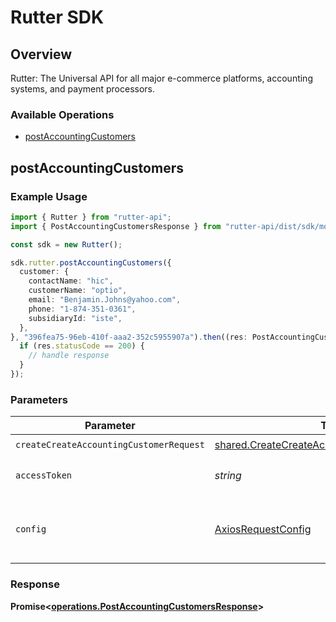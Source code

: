 # Rutter SDK

## Overview

Rutter: The Universal API for all major e-commerce platforms, accounting systems, and payment processors.

### Available Operations

* [postAccountingCustomers](#postaccountingcustomers)

## postAccountingCustomers

### Example Usage

```typescript
import { Rutter } from "rutter-api";
import { PostAccountingCustomersResponse } from "rutter-api/dist/sdk/models/operations";

const sdk = new Rutter();

sdk.rutter.postAccountingCustomers({
  customer: {
    contactName: "hic",
    customerName: "optio",
    email: "Benjamin.Johns@yahoo.com",
    phone: "1-874-351-0361",
    subsidiaryId: "iste",
  },
}, "396fea75-96eb-410f-aaa2-352c5955907a").then((res: PostAccountingCustomersResponse) => {
  if (res.statusCode == 200) {
    // handle response
  }
});
```

### Parameters

| Parameter                                                                                                    | Type                                                                                                         | Required                                                                                                     | Description                                                                                                  |
| ------------------------------------------------------------------------------------------------------------ | ------------------------------------------------------------------------------------------------------------ | ------------------------------------------------------------------------------------------------------------ | ------------------------------------------------------------------------------------------------------------ |
| `createCreateAccountingCustomerRequest`                                                                      | [shared.CreateCreateAccountingCustomerRequest](../../models/shared/createcreateaccountingcustomerrequest.md) | :heavy_check_mark:                                                                                           | N/A                                                                                                          |
| `accessToken`                                                                                                | *string*                                                                                                     | :heavy_check_mark:                                                                                           | The access token of the connection.                                                                          |
| `config`                                                                                                     | [AxiosRequestConfig](https://axios-http.com/docs/req_config)                                                 | :heavy_minus_sign:                                                                                           | Available config options for making requests.                                                                |


### Response

**Promise<[operations.PostAccountingCustomersResponse](../../models/operations/postaccountingcustomersresponse.md)>**

